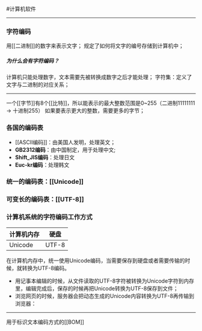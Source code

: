 #计算机软件 
***
### 字符编码
用[[二进制]]的数字来表示文字；
规定了如何将文字的编号存储到计算机中；
##### 为什么会有字符编码？
计算机只能处理数字，文本需要先被转换成数字之后才能处理；
字符集：定义了文字与二进制的对应关系；
***
一个[[字节]]有8个[[比特]]，所以能表示的最大整数范围是0~255（二进制11111111 -> 十进制255）
如果要表示更大的整数，需要更多的字节；
### 各国的编码表
-   [[ASCII编码]]：由美国人发明，处理英文；
-   **GB2312编码**：由中国制定，用于处理中文;
-   **Shift_JIS编码**：处理日文
-   **Euc-kr编码**：处理韩文
### 统一的编码表：[[Unicode]]
### 可变长的编码表：[[UTF-8]]
### 计算机系统的字符编码工作方式
计算机内存 | 硬盘
--|-- 
Unicode|UTF-8
在计算机内存中，统一使用Unicode编码，当需要保存到硬盘或者需要传输的时候，就转换为UTF-8编码。
-   用记事本编辑的时候，从文件读取的UTF-8字符被转换为Unicode字符到内存里，编辑完成后，保存的时候再把Unicode转换为UTF-8保存到文件；
-   浏览网页的时候，服务器会把动态生成的Unicode内容转换为UTF-8再传输到浏览器：
***
用于标识文本编码方式的[[BOM]]